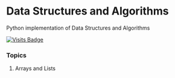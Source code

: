 # Data Structures and Algorithms

Python implementation of Data Structures and Algorithms


[![Visits Badge](https://badges.pufler.dev/visits/{karanyadav14}/{data-structures-and-algorithms})](https://badges.pufler.dev)


### Topics
1. Arrays and Lists